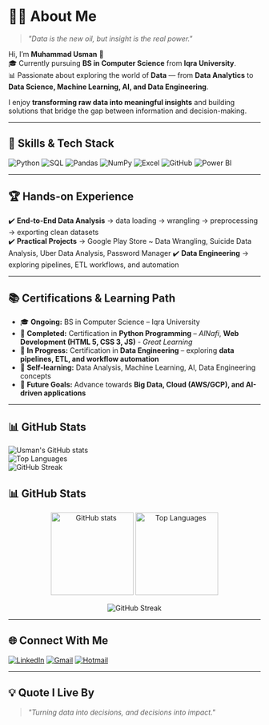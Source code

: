 # 👨‍💻 About Me  

> *"Data is the new oil, but insight is the real power."*  

Hi, I’m **Muhammad Usman** 👋  
🎓 Currently pursuing **BS in Computer Science** from **Iqra University**.  
📊 Passionate about exploring the world of **Data** — from **Data Analytics** to **Data Science, Machine Learning, AI, and Data Engineering**.  

I enjoy **transforming raw data into meaningful insights** and building solutions that bridge the gap between information and decision-making.  

---

## 🚀 Skills & Tech Stack  

![Python](https://img.shields.io/badge/Python-3776AB?style=for-the-badge&logo=python&logoColor=white) ![SQL](https://img.shields.io/badge/SQL-025E8C?style=for-the-badge&logo=postgresql&logoColor=white) ![Pandas](https://img.shields.io/badge/Pandas-150458?style=for-the-badge&logo=pandas&logoColor=white) ![NumPy](https://img.shields.io/badge/Numpy-013243?style=for-the-badge&logo=numpy&logoColor=white) ![Excel](https://img.shields.io/badge/Excel-217346?style=for-the-badge&logo=microsoft-excel&logoColor=white) ![GitHub](https://img.shields.io/badge/GitHub-181717?style=for-the-badge&logo=github&logoColor=white) ![Power BI](https://img.shields.io/badge/PowerBI-F2C811?style=for-the-badge&logo=powerbi&logoColor=black)

---

## 🏆 Hands-on Experience  

✔️ **End-to-End Data Analysis** → data loading → wrangling → preprocessing → exporting clean datasets  
✔️ **Practical Projects** → Google Play Store ~ Data Wrangling, Suicide Data Analysis, Uber Data Analysis, Password Manager
✔️ **Data Engineering** → exploring pipelines, ETL workflows, and automation  

---

## 📚 Certifications & Learning Path  

- 🎓 **Ongoing:** BS in Computer Science – Iqra University  
- 🏅 **Completed:** Certification in **Python Programming** – *AlNafi*, **Web Development (HTML 5, CSS 3, JS)** - *Great Learning*  
- 🔄 **In Progress:** Certification in **Data Engineering** – exploring **data pipelines, ETL, and workflow automation**  
- 📖 **Self-learning:** Data Analysis, Machine Learning, AI, Data Engineering concepts  
- 🚀 **Future Goals:** Advance towards **Big Data, Cloud (AWS/GCP), and AI-driven applications**  

---


## 📊 GitHub Stats  

![Usman's GitHub stats](https://github-readme-stats.vercel.app/api?username=usman-rizz&show_icons=true&theme=radical)  
![Top Languages](https://github-readme-stats.vercel.app/api/top-langs/?username=usman-rizz&layout=compact&theme=radical)  
![GitHub Streak](https://streak-stats.demolab.com?user=usman-rizz&theme=radical)

## 📊 GitHub Stats  

<p align="center">
  <img src="https://github-readme-stats.vercel.app/api?username=usman-rizz&show_icons=true&theme=radical" alt="GitHub stats" height="165"/>
  <img src="https://github-readme-stats.vercel.app/api/top-langs/?username=usman-rizz&layout=compact&theme=radical" alt="Top Languages" height="165"/>
</p>

<p align="center">
  <img src="https://streak-stats.demolab.com?user=usman-rizz&theme=radical" alt="GitHub Streak"/>
</p>


---

## 🌐 Connect With Me  

[![LinkedIn](https://img.shields.io/badge/LinkedIn-0A66C2?style=for-the-badge&logo=linkedin&logoColor=white)](https://www.linkedin.com/in/mohammad-usman736/)  [![Gmail](https://img.shields.io/badge/Gmail-D14836?style=for-the-badge&logo=gmail&logoColor=white)](mailto:usman.rizz6769@gmail.com)  [![Hotmail](https://img.shields.io/badge/Outlook-0078D4?style=for-the-badge&logo=microsoft-outlook&logoColor=white)](mailto:Muhammad_usman2023@hotmail.com)


---

## 💡 Quote I Live By  

> *"Turning data into decisions, and decisions into impact."*  
